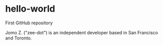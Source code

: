 # hello-world
First GitHub repository

Jomo Z. ("zee-dot") is an independent developer based in San Francisco and Toronto.
